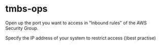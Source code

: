 # tmbs-ops
Open up the port you want to access in "Inbound rules" of the AWS Security Group.

Specify the IP address of your system to restrict access ()best practise)